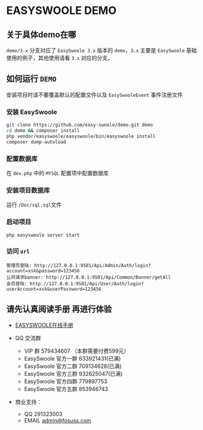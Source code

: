# EASYSWOOLE DEMO
## 关于具体demo在哪
`demo/3.x` 分支对应了 `EasySwoole 3.x` 版本的 `demo`，`3.x` 主要是 `EasySwoole` 基础使用的例子，其他使用请看 `3.x` 对应的分支。

## 如何运行 `DEMO`

安装项目时请不要覆盖默认的配置文件以及 `EasySwooleEvent` 事件注册文件

### 安装 EasySwoole
```bash
git clone https://github.com/easy-swoole/demo.git demo
cd demo && composer install
php vendor/easyswoole/easyswoole/bin/easyswoole install
composer dump-autoload
```
### 配置数据库
在 `dev.php` 中的 `MYSQL` 配置项中配置数据库

### 安装项目数据库
运行 `/Doc/sql.sql`文件

### 启动项目
```
php easyswoole server start
```

### 访问 `url`
```
管理员登陆: http://127.0.0.1:9501/Api/Admin/Auth/login?account=xsk&password=123456 
公共请求banner: http://127.0.0.1:9501/Api/Common/Banner/getAll
会员登陆: http://127.0.0.1:9501/Api/User/Auth/login?userAccount=xsk&userPassword=123456    
```

## 请先认真阅读手册 再进行体验

- [EASYSWOOLE在线手册](https://www.easyswoole.com)
- QQ 交流群
    - VIP 群 579434607 （本群需要付费599元）
    - EasySwoole 官方一群 633921431(已满)
    - EasySwoole 官方二群 709134628(已满)
    - EasySwoole 官方三群 932625047(已满)
    - EasySwoole 官方四群 779897753
    - EasySwoole 官方五群 853946743
    
- 商业支持：
    - QQ 291323003
    - EMAIL admin@fosuss.com    
